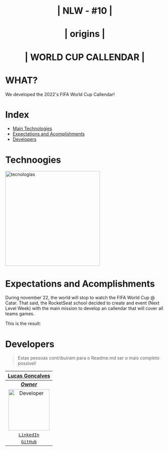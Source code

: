 <h1 align="center">
&nbsp;&nbsp;&nbsp;|<strong> NLW - #10 </strong> |&nbsp;&nbsp;&nbsp;
</h1>
<h1 align="center">
&nbsp;&nbsp;&nbsp;|<strong> origins </strong> |&nbsp;&nbsp;&nbsp;
</h1>
<h1 align="center">
&nbsp;&nbsp;&nbsp;|<strong> WORLD CUP CALLENDAR </strong> |&nbsp;&nbsp;&nbsp;
</h1>

# **WHAT?**

We developed the 2022's FIFA World Cup Callendar!

# **Index**

- [Main Technologies](#Tecnologias)
- [Expectations and Acomplishments](#Expectations-and-Acomplishments)
- [Developers](#Developers)

# **Technoogies**

<img alt="tecnologias" title="tecnologias" src="https://beststickers.net/image/cache/catalog/products/stickers/java-html-css-vinyl-stickers-decal-2800x1600.jpg" height="300px"/>

# **Expectations and Acomplishments**

During november`22, the world will stop to watch the FIFA World Cup @ Catar. That said, the RocketSeat school decided to create and event (Next Level Week) with the main mission to develop an callendar that will cover all teams games.

This is the result:

# **Developers**

> Estas pessoas contribuiram para o Readme.md ser o mais completo possível!

| <a href="https://github.com/Auriflanos" target="_blank">**Lucas Gonçalves**</a> |
| :---:
| <a href="https://github.com/Auriflanos" target="_blank">**_Owner_**</a> |
|<img alt="Developer" title="Developer" src="https://avatars0.githubusercontent.com/u/66454089?s=460&u=7d44989a97508ae37a8d5d81fb1bf19e005f15e9&v=4" width="130px" />|
| <a href="https://www.linkedin.com/in/lucasrgoncalves/" target="_blank">`LinkedIn`</a> |
| <a href="https://github.com/Auriflanos" target="_blank">`GitHub`</a> |
